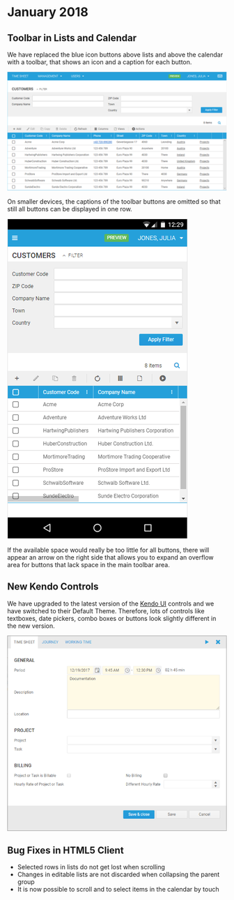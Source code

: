# January 2018

## Toolbar in Lists and Calendar

We have replaced the blue icon buttons above lists and above the calendar with a toolbar, that shows an icon and a caption for each button.

![Toolbar in List](images/2018-01/toolbar-in-list.png "Toolbar in List")

On smaller devices, the captions of the toolbar buttons are omitted so that still all buttons can be displayed in one row.

![Toolbar in List on Small Device](images/2018-01/toolbar-in-list-phone.png "Toolbar in List on Small Device")

If the available space would really be too little for all buttons, there will appear an arrow on the right side that allows you to expand an overflow area for buttons that lack space in the main toolbar area.

## New Kendo Controls

We have upgraded to the latest version of the [Kendo UI](https://demos.telerik.com/kendo-ui/) controls and we have switched to their Default Theme. Therefore, lots of controls like textboxes, date pickers, combo boxes or buttons look slightly different in the new version.

![Kendo Controls](images/2018-01/kendo-controls.png "Kendo Controls")

## Bug Fixes in HTML5 Client

- Selected rows in lists do not get lost when scrolling
- Changes in editable lists are not discarded when collapsing the parent group
- It is now possible to scroll and to select items in the calendar by touch
